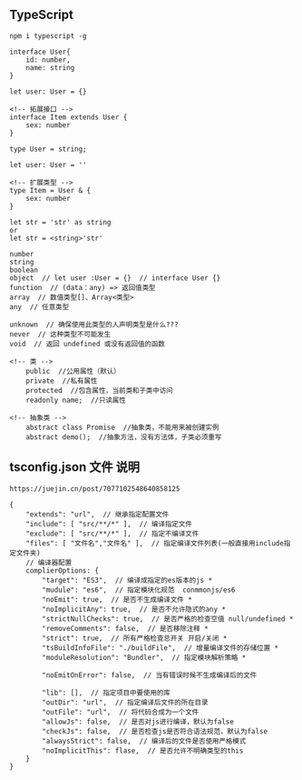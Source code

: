 ## TypeScript
    npm i typescript -g

<!-- interface接口定义 -->
    interface User{
        id: number,
        name: string
    }

    let user: User = {}

    <!-- 拓展接口 -->
    interface Item extends User {
        sex: number
    }

<!-- 类型别名 -->
    type User = string;

    let user: User = ''
    
    <!-- 扩展类型 -->
    type Item = User & {
        sex: number
    }

<!-- 类型断言 -->
    let str = 'str' as string
    or
    let str = <string>'str'

<!-- 枚举 -->

<!-- 类型 -->
    number
    string
    boolean
    object  // let user :User = {}  // interface User {}
    function  // (data：any) => 返回值类型
    array  // 数值类型[]、Array<类型>
    any  // 任意类型

    unknown  // 确保使用此类型的人声明类型是什么???
    never  // 这种类型不可能发生
    void  // 返回 undefined 或没有返回值的函数

<!-- 面向对象 -->
    <!-- 类 -->
        public  //公用属性（默认）
        private  //私有属性
        protected  //包含属性，当前类和子类中访问
        readonly name;  //只读属性

    <!-- 抽象类 -->
        abstract class Promise  //抽象类，不能用来被创建实例
        abstract demo();  //抽象方法，没有方法体，子类必须重写

<!-- 
    interface User {
        name: string;
        id: number;
    }
 
    class UserAccount {
        name: string;
        id: number;
    
        constructor(name: string, id: number) {
            this.name = name;
            this.id = id;
        }
    }
    
    const user: User = new UserAccount("Murphy", 1);
 -->

 <!-- 
    vue3:
        interface接口
            src/types/PersonInter.ts:
                export interface PersonInter{
                    id: string
                    name: string,
                    age?: number  // ?可选选项
                }

        引入:
            import {type PersonInter} from 'path'
            let person:PersonInter = {id:'0',name:'杨超越',age:18}
 -->

## tsconfig.json 文件 说明
    https://juejin.cn/post/7077102548640858125

<!-- tsconfig.json -->
    {
        "extends": "url",  // 继承指定配置文件
        "include": [ "src/**/*" ],  // 编译指定文件
        "exclude": [ "src/**/*" ],  // 指定不编译文件
        "files": [ "文件名","文件名" ],  // 指定编译文件列表(一般直接用include指定文件夹)
        // 编译器配置
        complierOptions: {
            "target": "ES3",  // 编译成指定的es版本的js *
            "mudule": "es6",  // 指定模块化规范  conmmonjs/es6
            "noEmit": true,  // 是否不生成编译文件 *
            "noImplicitAny": true,  // 是否不允许隐式的any *
            "strictNullChecks": true,  // 是否严格的检查空值 null/undefined *
            "removeComments": false,  // 是否移除注释 *
            "strict": true,  // 所有严格检查总开关 开启/关闭 *
            "tsBuildInfoFile": "./buildFile",  // 增量编译文件的存储位置 *
            "moduleResolution": "Bundler",  // 指定模块解析策略 *

            "noEmitOnError": false,  // 当有错误时候不生成编译后的文件

            "lib": [],  // 指定项目中要使用的库
            "outDir": "url",  // 指定编译后文件的所在目录
            "outFile": "url",  // 将代码合成为一个文件
            "allowJs": false,  // 是否对js进行编译，默认为false
            "checkJs": false,  // 是否检查js是否符合语法规范，默认为false
            "alwaysStrict": false,  // 编译后的文件是否使用严格模式
            "noImplicitThis": flase,  // 是否允许不明确类型的this
        }
    }
        